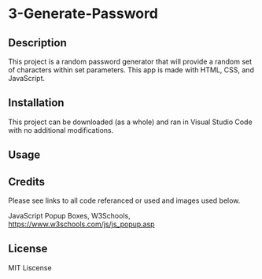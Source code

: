 # 3-Generate-Password

## Description

This project is a random password generator that will provide a random set of characters within set parameters. This app is made with HTML, CSS, and JavaScript.

## Installation

This project can be downloaded (as a whole) and ran in Visual Studio Code with no additional modifications.

## Usage


## Credits

Please see links to all code referanced or used and images used below.

JavaScript Popup Boxes, W3Schools, https://www.w3schools.com/js/js_popup.asp

## License

MIT Liscense